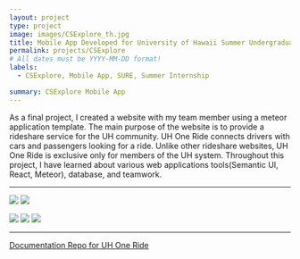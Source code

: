 ```yaml
---
layout: project
type: project
image: images/CSExplore_th.jpg
title: Mobile App Developed for University of Hawaii Summer Undergraduate Research Experience
permalink: projects/CSExplore
# All dates must be YYYY-MM-DD format!
labels:
  - CSExplore, Mobile App, SURE, Summer Internship

summary: CSExplore Mobile App 
---
```

As a final project, I created a website with my team member using a meteor application template. The main purpose of the website is to provide a rideshare service for the UH community. UH One Ride connects drivers with cars and passengers looking for a ride. Unlike other rideshare websites, UH One Ride is exclusive only for members of the UH system. Throughout this project, I have learned about various web applications tools(Semantic UI, React, Meteor), database, and teamwork. 

<hr>

<img class="ui image" src="{{ site.baseurl }}/images/CSExplore_explore.gif"> <img class="ui image" src="{{ site.baseurl }}/images/CSExplore_club.gif">

<img class="ui image" src="{{ site.baseurl }}/images/CSExplore_community.gif"> 

<img class="ui image" src="{{ site.baseurl }}/images/CSExplore_reward.gif"> 

<img class="ui image" src="{{ site.baseurl }}/images/CSExplore_aboutme.gif"> 

<hr>

[Documentation Repo for UH One Ride](https://uh-oneride.github.io/)


